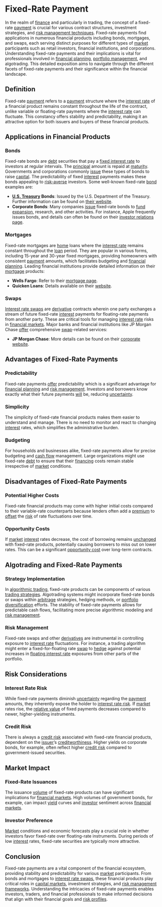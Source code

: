 # Fixed-Rate Payment

In the realm of [finance](../f/finance.md) and particularly in trading, the concept of a fixed-rate [payment](../p/payment.md) is crucial for various contract structures, investment strategies, and [risk management techniques](../r/risk_management_techniques.md). Fixed-rate payments find applications in numerous financial products including bonds, mortgages, and swaps, each serving distinct purposes for different types of [market](../m/market.md) participants such as retail investors, financial institutions, and corporations. Understanding fixed-rate payments and their implications is vital for professionals involved in [financial planning](../f/financial_planning.md), [portfolio management](../p/par.md), and algotrading. This detailed exposition aims to navigate through the different facets of fixed-rate payments and their significance within the financial landscape.

## Definition

Fixed-rate [payment](../p/payment.md) refers to a [payment](../p/payment.md) structure where the [interest rate](../i/interest_rate.md) of a financial product remains constant throughout the life of the contract, unlike variable or floating-rate payments where the [interest rate](../i/interest_rate.md) can fluctuate. This constancy offers stability and predictability, making it an attractive option for both issuers and buyers of these financial products.

## Applications in Financial Products

### Bonds

Fixed-rate bonds are [debt](../d/debt.md) securities that pay a [fixed interest rate](../f/fixed_interest_rate.md) to investors at regular intervals. The [principal](../p/principal.md) amount is repaid at [maturity](../m/maturity.md). Governments and corporations commonly [issue](../i/issue.md) these types of bonds to raise [capital](../c/capital.md). The predictability of fixed [interest](../i/interest.md) payments makes these bonds appealing to [risk-averse](../r/risk-averse.md) investors. Some well-known fixed-rate [bond](../b/bond.md) examples are:

- **[U.S. Treasury](../u/u.s._treasury.md) Bonds**: Issued by the U.S. Department of the Treasury. Further information can be found on [their website](https://home.treasury.gov/).
- **Corporate Bonds**: Many companies [issue](../i/issue.md) fixed-rate bonds to [fund](../f/fund.md) [expansion](../e/expansion.md), research, and other activities. For instance, Apple frequently issues bonds, and details can often be found on their [investor relations page](https://investor.apple.com/).

### Mortgages

Fixed-rate mortgages are [home](../h/home.md) loans where the [interest rate](../i/interest_rate.md) remains constant throughout the [loan](../l/loan.md) period. They are popular in various forms, including 15-year and 30-year fixed mortgages, providing homeowners with consistent [payment](../p/payment.md) amounts, which facilitates budgeting and [financial planning](../f/financial_planning.md). Leading financial institutions provide detailed information on their [mortgage](../m/mortgage.md) products:

- **Wells Fargo**: Refer to their [mortgage page](https://www.wellsfargo.com/mortgage/).
- **Quicken Loans**: Details available on their [website](https://www.quickenloans.com/).

### Swaps

[Interest rate swaps](../i/interest_rate_swaps.md) are [derivative](../d/derivative.md) contracts wherein one party exchanges a stream of future fixed-rate [interest](../i/interest.md) payments for floating-rate payments from another party. These are critical tools for managing [interest rate](../i/interest_rate.md) risks in [financial markets](../f/financial_market.md). Major banks and financial institutions like JP Morgan Chase [offer](../o/offer.md) comprehensive [swap](../s/swap.md)-related services:

- **JP Morgan Chase**: More details can be found on their [corporate website](https://www.jpmorgan.com/).

## Advantages of Fixed-Rate Payments

### Predictability

Fixed-rate payments [offer](../o/offer.md) predictability which is a significant advantage for [financial planning](../f/financial_planning.md) and [risk management](../r/risk_management.md). Investors and borrowers know exactly what their future payments [will](../w/will.md) be, reducing [uncertainty](../u/uncertainty_in_trading.md).

### Simplicity

The simplicity of fixed-rate financial products makes them easier to understand and manage. There is no need to monitor and react to changing [interest](../i/interest.md) rates, which simplifies the administrative burden.

### Budgeting

For households and businesses alike, fixed-rate payments allow for precise budgeting and [cash flow](../c/cash_flow.md) management. Large organizations might use fixed-rate [debt](../d/debt.md) to ensure that their [financing](../f/financing.md) costs remain stable irrespective of [market](../m/market.md) conditions.

## Disadvantages of Fixed-Rate Payments

### Potential Higher Costs

Fixed-rate financial products may come with higher initial costs compared to their variable-rate counterparts because lenders often add a [premium](../p/premium.md) to [offset](../o/offset.md) the [risk](../r/risk.md) of rate fluctuations over time.

### Opportunity Costs

If [market](../m/market.md) [interest](../i/interest.md) rates decrease, the cost of borrowing remains [unchanged](../u/unchanged.md) with fixed-rate products, potentially causing borrowers to miss out on lower rates. This can be a significant [opportunity cost](../o/opportunity_cost.md) over long-term contracts.

## Algotrading and Fixed-Rate Payments

### Strategy Implementation

In [algorithmic trading](../a/accountability.md), fixed-rate products can be components of various [trading strategies](../t/trading_strategies.md). Algotrading systems might incorporate fixed-rate bonds or swaps within [arbitrage](../a/arbitrage.md) strategies, hedging methods, or [portfolio diversification](../p/portfolio_diversification.md) efforts. The stability of fixed-rate payments allows for predictable cash flows, facilitating more precise algorithmic modeling and [risk management](../r/risk_management.md).

### Risk Management

Fixed-rate swaps and other [derivatives](../d/derivatives.md) are instrumental in controlling exposure to [interest rate](../i/interest_rate.md) fluctuations. For instance, a trading algorithm might enter a fixed-for-floating rate [swap](../s/swap.md) to [hedge](../h/hedge.md) against potential increases in [floating interest rate](../f/floating_interest_rate.md) exposures from other parts of the portfolio.

## Risk Considerations

### Interest Rate Risk

While fixed-rate payments diminish [uncertainty](../u/uncertainty_in_trading.md) regarding the [payment](../p/payment.md) amounts, they inherently expose the holder to [interest rate risk](../i/interest_rate_risk.md). If [market](../m/market.md) rates rise, the [relative value](../r/relative_value.md) of fixed payments decreases compared to newer, higher-yielding instruments.

### Credit Risk

There is always a [credit risk](../c/credit_risk.md) associated with fixed-rate financial products, dependent on the [issuer](../i/issuer.md)’s [creditworthiness](../c/creditworthiness.md). Higher yields on corporate bonds, for example, often reflect higher [credit risk](../c/credit_risk.md) compared to government-issued securities.

## Market Impact

### Fixed-Rate Issuances

The issuance [volume](../v/volume.md) of fixed-rate products can have significant implications for [financial markets](../f/financial_market.md). High volumes of government bonds, for example, can impact [yield](../y/yield.md) curves and [investor](../i/investor.md) sentiment across [financial markets](../f/financial_market.md).

### Investor Preference

[Market](../m/market.md) conditions and economic forecasts play a crucial role in whether investors favor fixed-rate over floating-rate instruments. During periods of low [interest](../i/interest.md) rates, fixed-rate securities are typically more attractive.

## Conclusion

Fixed-rate payments are a vital component of the financial ecosystem, providing stability and predictability for various [market](../m/market.md) participants. From bonds and mortgages to [interest rate swaps](../i/interest_rate_swaps.md), these financial products play critical roles in [capital markets](../c/capital_markets.md), investment strategies, and [risk management frameworks](../r/risk_management_frameworks.md). Understanding the intricacies of fixed-rate payments enables investors, traders, and financial professionals to make informed decisions that align with their financial goals and [risk profiles](../r/risk_profiles.md).